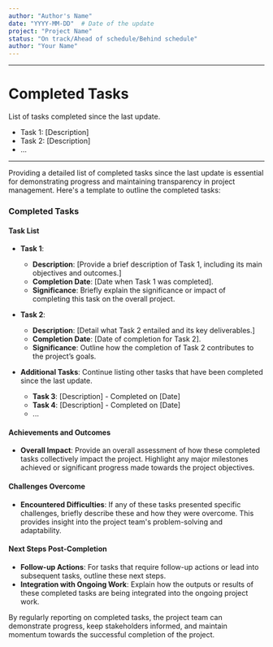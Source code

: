 ```yaml
---
author: "Author's Name"
date: "YYYY-MM-DD"  # Date of the update
project: "Project Name"
status: "On track/Ahead of schedule/Behind schedule"
author: "Your Name"
---
```

---
# Completed Tasks

List of tasks completed since the last update.

- Task 1: [Description]
- Task 2: [Description]
- ...

---
Providing a detailed list of completed tasks since the last update is essential for demonstrating progress and maintaining transparency in project management. Here's a template to outline the completed tasks:

### Completed Tasks

#### Task List
- **Task 1**: 
  - **Description**: [Provide a brief description of Task 1, including its main objectives and outcomes.]
  - **Completion Date**: [Date when Task 1 was completed].
  - **Significance**: Briefly explain the significance or impact of completing this task on the overall project.

- **Task 2**: 
  - **Description**: [Detail what Task 2 entailed and its key deliverables.]
  - **Completion Date**: [Date of completion for Task 2].
  - **Significance**: Outline how the completion of Task 2 contributes to the project’s goals.

- **Additional Tasks**: Continue listing other tasks that have been completed since the last update.
  - **Task 3**: [Description] - Completed on [Date]
  - **Task 4**: [Description] - Completed on [Date]
  - ...

#### Achievements and Outcomes
- **Overall Impact**: Provide an overall assessment of how these completed tasks collectively impact the project. Highlight any major milestones achieved or significant progress made towards the project objectives.

#### Challenges Overcome
- **Encountered Difficulties**: If any of these tasks presented specific challenges, briefly describe these and how they were overcome. This provides insight into the project team's problem-solving and adaptability.

#### Next Steps Post-Completion
- **Follow-up Actions**: For tasks that require follow-up actions or lead into subsequent tasks, outline these next steps.
- **Integration with Ongoing Work**: Explain how the outputs or results of these completed tasks are being integrated into the ongoing project work.

By regularly reporting on completed tasks, the project team can demonstrate progress, keep stakeholders informed, and maintain momentum towards the successful completion of the project.